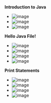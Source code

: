 **Introduction to Java**
- ![image](https://github.com/user-attachments/assets/60c63fd9-39e6-4085-b6aa-f52981ad6f23)
- ![image](https://github.com/user-attachments/assets/ad22005b-ae2a-405e-9e11-2aa4558e0281)
- ![image](https://github.com/user-attachments/assets/866658f7-6388-47af-bc2b-e7bead965437)

**Hello Java File!**
- ![image](https://github.com/user-attachments/assets/8738a0e3-b991-47ec-8485-3e377075c8ac)
- ![image](https://github.com/user-attachments/assets/80573211-cfcb-4d25-9eaa-90c41bcd45c1)
- ![image](https://github.com/user-attachments/assets/b547e15e-bac3-46f7-923f-ef26fb2561fd)
- ![image](https://github.com/user-attachments/assets/32bb05ac-848c-4952-894b-191c265f9691)

**Print Statements**
- ![image](https://github.com/user-attachments/assets/46bf8d0e-88c2-43fb-92c4-fe620ba35ae5)
- ![image](https://github.com/user-attachments/assets/62552e86-9b7d-4d40-bbf9-8e4e783b63f2)
- ![image](https://github.com/user-attachments/assets/0e8206a4-13c1-4476-b4c9-55c254650ec4)
- ![image](https://github.com/user-attachments/assets/42aece50-5f1c-41cd-85a0-ba1147d64023)
